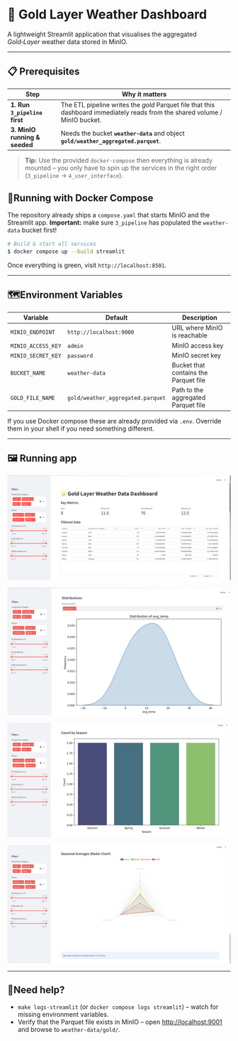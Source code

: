 # 🌟 Gold Layer Weather Dashboard

A lightweight Streamlit application that visualises the aggregated *Gold‑Layer* weather data stored in MinIO.

---

## 📋 Prerequisites

| Step                          | Why it matters                                                                                                               |
| ----------------------------- | ---------------------------------------------------------------------------------------------------------------------------- |
| **1. Run `3_pipeline` first** | The ETL pipeline writes the *gold* Parquet file that this dashboard immediately reads from the shared volume / MinIO bucket. |
| **3. MinIO running & seeded** | Needs the bucket **`weather-data`** and object **`gold/weather_aggregated.parquet`**.                                        |

> **Tip:** Use the provided `docker-compose` then everything is already mounted – you only have to spin up the services in the right order (`3_pipeline` → `4_user_interface`).


## 🐳Running with Docker Compose

The repository already ships a `compose.yaml` that starts MinIO and the Streamlit app. **Important:** make sure `3_pipeline` has populated the `weather-data` bucket first!

```bash
# Build & start all services
$ docker compose up --build streamlit
```

Once everything is green, visit `http://localhost:8501`.

---

## 🗺️Environment Variables

| Variable           | Default                           | Description                           |
| ------------------ | --------------------------------- | ------------------------------------- |
| `MINIO_ENDPOINT`   | `http://localhost:9000`           | URL where MinIO is reachable          |
| `MINIO_ACCESS_KEY` | `admin`                           | MinIO access key                      |
| `MINIO_SECRET_KEY` | `password`                        | MinIO secret key                      |
| `BUCKET_NAME`      | `weather-data`                    | Bucket that contains the Parquet file |
| `GOLD_FILE_NAME`   | `gold/weather_aggregated.parquet` | Path to the aggregated Parquet file   |

If you use Docker compose these are already provided via `.env`.  Override them in your shell if you need something different.

---

## 🖼️ Running app

![Dashboard overview](docs/sc1.png)

![Distribution of selected values](docs/sc2.png)

![Count number of selected seasons](docs/sc3.png)

![Radar chart of selected seasons](docs/sc4.png)

---

## 💬Need help?

* `make logs‑streamlit` (or `docker compose logs streamlit`) – watch for missing environment variables.
* Verify that the Parquet file exists in MinIO – open [http://localhost:9001](http://localhost:9001) and browse to `weather-data/gold/`.
